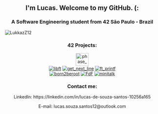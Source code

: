 <h2 align="center">I'm Lucas. Welcome to my GitHub. (:</h2>
<h3 align="center">A Software Engineering student from 42 São Paulo - Brazil</h3>

<p align="left"> <img src="https://komarev.com/ghpvc/?username=LukkazZ12&label=Profile%20views&color=0e75b6&style=flat" alt="LukkazZ12"/> </p>

<h3 align=center>42 Projects:</h3>
<p align="center">
<img src="https://game.42sp.org.br/static/assets/achievements/phase_onee.png" alt="phase_one" height="42" width="42"/>
<br />
<a href ="https://github.com/LukkazZ12/42Cursus/tree/master/000-libft"><img src="https://game.42sp.org.br/static/assets/achievements/libftm.png" alt="libft"/></a>
<a href="https://github.com/LukkazZ12/42Cursus/tree/master/001-get_next_line"><img src="https://game.42sp.org.br/static/assets/achievements/get_next_linem.png" alt="get_next_line"/></a>
<a href="https://github.com/LukkazZ12/42Cursus/tree/master/002-ft_printf"><img src="https://game.42sp.org.br/static/assets/achievements/ft_printfm.png" alt="ft_printf"/></a>
<br />
<a href="https://github.com/LukkazZ12/42Cursus/tree/master/003-born2beroot"><img src="https://game.42sp.org.br/static/assets/achievements/born2berootm.png" alt="born2beroot"/></a>
<a href="https://github.com/LukkazZ12/42Cursus/tree/master/004-FdF"><img src="https://game.42sp.org.br/static/assets/achievements/fdfm.png" alt="FdF"/></a>
<a href="https://github.com/LukkazZ12/42Cursus/tree/master/005-minitalk"><img src="https://game.42sp.org.br/static/assets/achievements/minitalkm.png" alt="minitalk"/></a>
</p>

<h3 align="center">Contact me:</h3>
<p align="center">
LinkedIn: https://linkedin.com/in/lucas-de-souza-santos-10256a165
</p>
<p align="center">
E-mail: lucas.souza.santos12@outlook.com
</p>
